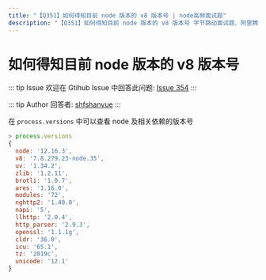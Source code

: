 ```yaml
---
title: "【Q351】如何得知目前 node 版本的 v8 版本号 | node高频面试题"
description: "【Q351】如何得知目前 node 版本的 v8 版本号 字节跳动面试题、阿里腾讯面试题、美团小米面试题。"
---
```


# 如何得知目前 node 版本的 v8 版本号

::: tip Issue
欢迎在 Gtihub Issue 中回答此问题: [Issue 354](https://github.com/shfshanyue/Daily-Question/issues/354)
:::

::: tip Author
回答者: [shfshanyue](https://github.com/shfshanyue)
:::

在 `process.versions` 中可以查看 node 及相关依赖的版本号

```js
> process.versions
{
  node: '12.16.3',
  v8: '7.8.279.23-node.35',
  uv: '1.34.2',
  zlib: '1.2.11',
  brotli: '1.0.7',
  ares: '1.16.0',
  modules: '72',
  nghttp2: '1.40.0',
  napi: '5',
  llhttp: '2.0.4',
  http_parser: '2.9.3',
  openssl: '1.1.1g',
  cldr: '36.0',
  icu: '65.1',
  tz: '2019c',
  unicode: '12.1'
}
```
